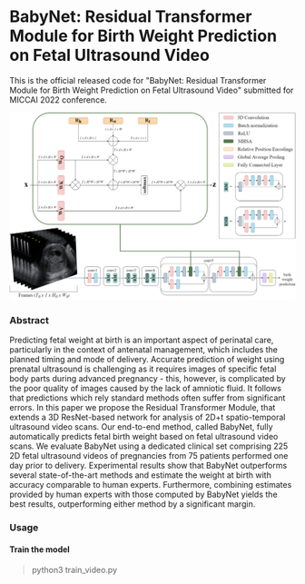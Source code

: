 # BabyNet: Residual Transformer Module for Birth Weight Prediction on Fetal Ultrasound Video

This is the official released code for "BabyNet: Residual Transformer Module for Birth Weight Prediction on Fetal
Ultrasound Video" submitted for MICCAI 2022 conference.

![BabyNet](./images/BabyNet.png)

### Abstract

Predicting fetal weight at birth is an important aspect of perinatal care, particularly in the context of antenatal
management, which includes the planned timing and mode of delivery. Accurate prediction of weight using prenatal
ultrasound is challenging as it requires images of specific fetal body parts during advanced pregnancy - this, however,
is complicated by the poor quality of images caused by the lack of amniotic fluid. It follows that predictions which
rely standard methods often suffer from significant errors. In this paper we propose the Residual Transformer Module,
that extends a 3D ResNet-based network for analysis of 2D+t spatio-temporal ultrasound video scans. Our end-to-end
method, called BabyNet, fully automatically predicts fetal birth weight based on fetal ultrasound video scans. We
evaluate BabyNet using a dedicated clinical set comprising 225 2D fetal ultrasound videos of pregnancies from 75
patients performed one day prior to delivery. Experimental results show that BabyNet outperforms several
state-of-the-art methods and estimate the weight at birth with accuracy comparable to human experts. Furthermore,
combining estimates provided by human experts with those computed by BabyNet yields the best results, outperforming
either method by a significant margin.

### Usage

#### Train the model

> python3 train_video.py 

